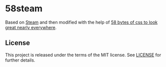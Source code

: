 # 58steam

Based on [Steam](https://github.com/epistrephein/Steam/) and then modified with the help of [58 bytes of css to look great nearly everywhere](https://jrl.ninja/etc/1/).

## License

This project is released under the terms of the MIT license. See [LICENSE](LICENSE) for further details.
